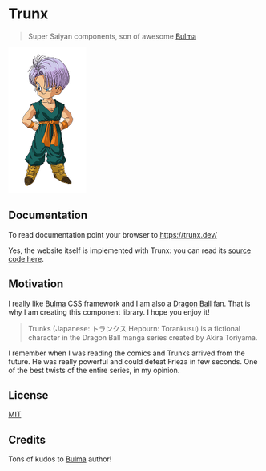 # Trunx

> Super Saiyan components, son of awesome [Bulma]

<img src="./media/trunks.png" height="290"/>

## Documentation

To read documentation point your browser to https://trunx.dev/

Yes, the website itself is implemented with Trunx: you can read its [source code here](https://github.com/fibo/trunx/tree/main/webapps/trunx-docs).

## Motivation

I really like [Bulma] CSS framework and I am also a [Dragon Ball](https://en.wikipedia.org/wiki/Dragon_Ball) fan.
That is why I am creating this component library. I hope you enjoy it!

> Trunks (Japanese: トランクス Hepburn: Torankusu) is a fictional character in the Dragon Ball manga series created by Akira Toriyama.

I remember when I was reading the comics and Trunks arrived from the future. He was really powerful and could defeat Frieza in few seconds. One of the best twists of the entire series, in my opinion.

## License

[MIT](https://fibo.github.io/mit-license)

## Credits

Tons of kudos to [Bulma] author!

[Bulma]: https://bulma.io "Bulma CSS framework"
